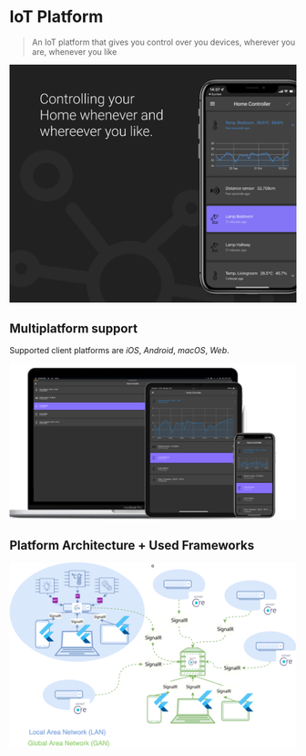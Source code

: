 #  IoT Platform

>  An IoT platform that gives you control over you devices, wherever you are, whenever you like

![Promo picture](./screenshots/client_promo.png "Promo picture")



## Multiplatform support

Supported client platforms are _iOS_, _Android_, _macOS_, _Web_.

![Multiplatform screenshot](./screenshots/mockup_combined.png "Multiplatform screenshot")



## Platform Architecture + Used Frameworks



![Architecture Visualization](./screenshots/architecture.png "Platform architecture")

